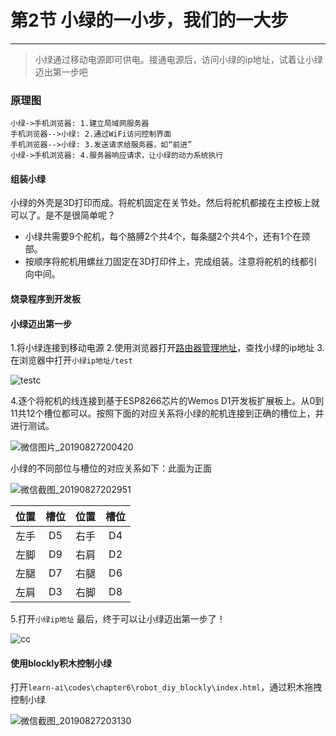 # 第2节 小绿的一小步，我们的一大步

---

>小绿通过移动电源即可供电。接通电源后，访问小绿的ip地址，试着让小绿迈出第一步吧

### 原理图

```sequence
小绿->手机浏览器: 1.建立局域网服务器
手机浏览器-->小绿: 2.通过WiFi访问控制界面
手机浏览器-->小绿: 3.发送请求给服务器，如“前进”
小绿->手机浏览器: 4.服务器响应请求，让小绿的动力系统执行
```

#### 组装小绿

小绿的外壳是3D打印而成。将舵机固定在关节处。然后将舵机都接在主控板上就可以了。是不是很简单呢？

- 小绿共需要9个舵机，每个胳膊2个共4个，每条腿2个共4个，还有1个在颈部。
- 按顺序将舵机用螺丝刀固定在3D打印件上，完成组装。注意将舵机的线都引向中间。

#### 烧录程序到开发板

#### 小绿迈出第一步

1.将小绿连接到移动电源
2.使用浏览器打开[路由器管理地址](http://192.168.123.1)，查找小绿的ip地址
3.在浏览器中打开`小绿ip地址/test`

![testc](https://md.hass.live/testc.png)

4.逐个将舵机的线连接到基于ESP8266芯片的Wemos D1开发板扩展板上。从0到11共12个槽位都可以。按照下面的对应关系将小绿的舵机连接到正确的槽位上，并进行测试。

![微信图片_20190827200420](https://md.hass.live/%E5%BE%AE%E4%BF%A1%E5%9B%BE%E7%89%87_20190827200420.jpg)

小绿的不同部位与槽位的对应关系如下：此面为正面

![微信截图_20190827202951](https://md.hass.live/%E5%BE%AE%E4%BF%A1%E6%88%AA%E5%9B%BE_20190827202951.png)

位置|槽位|位置|槽位
:-: | :-: | :-: | :-:
左手 | D5 | 右手 | D4
左脚 | D9 | 右肩 | D2
左腿 | D7 | 右腿 | D6
左肩 | D3 | 右脚 | D8

5.打开`小绿ip地址`
最后，终于可以让小绿迈出第一步了！

![cc](https://md.hass.live/cc.png)

#### 使用blockly积木控制小绿

打开`learn-ai\codes\chapter6\robot_diy_blockly\index.html`，通过积木拖拽控制小绿

![微信截图_20190827203130](https://md.hass.live/%E5%BE%AE%E4%BF%A1%E6%88%AA%E5%9B%BE_20190827203130.png)
